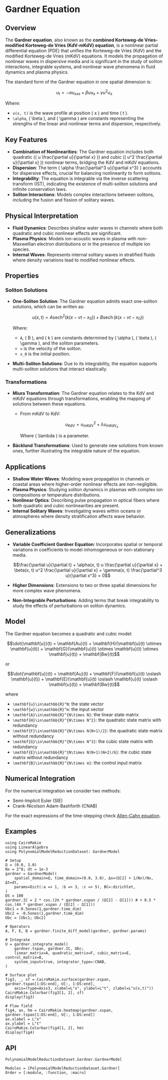 # Gardner Equation

## Overview

The **Gardner equation**, also known as the **combined Korteweg-de Vries-modified Korteweg-de Vries (KdV-mKdV) equation**, is a nonlinear partial differential equation (PDE) that unifies the Korteweg-de Vries (KdV) and the modified Korteweg-de Vries (mKdV) equations. It models the propagation of nonlinear waves in dispersive media and is significant in the study of soliton interactions, integrable systems, and nonlinear wave phenomena in fluid dynamics and plasma physics.

The standard form of the Gardner equation in one spatial dimension is:

```math
u_t = -\alpha u_{xxx} + \beta uu_x + \gamma u^2 u_{x}
```

Where:

- `` u(x, t) `` is the wave profile at position \( x \) and time \( t \).
- `` \alpha ``, \( \beta \), and \( \gamma \) are constants representing the strengths of the linear and nonlinear terms and dispersion, respectively.

## Key Features

- **Combination of Nonlinearities**: The Gardner equation includes both quadratic (\( u \frac{\partial u}{\partial x} \)) and cubic (\( u^2 \frac{\partial u}{\partial x} \)) nonlinear terms, bridging the KdV and mKdV equations.
- **Dispersion**: The term \( \alpha \frac{\partial^3 u}{\partial x^3} \) accounts for dispersive effects, crucial for balancing nonlinearity to form solitons.
- **Integrability**: The equation is integrable via the inverse scattering transform (IST), indicating the existence of multi-soliton solutions and infinite conservation laws.
- **Soliton Interactions**: Models complex interactions between solitons, including the fusion and fission of solitary waves.

## Physical Interpretation

- **Fluid Dynamics**: Describes shallow water waves in channels where both quadratic and cubic nonlinear effects are significant.
- **Plasma Physics**: Models ion-acoustic waves in plasma with non-Maxwellian electron distributions or in the presence of multiple ion species.
- **Internal Waves**: Represents internal solitary waves in stratified fluids where density variations lead to modified nonlinear effects.

## Properties

### Soliton Solutions

- **One-Soliton Solution**: The Gardner equation admits exact one-soliton solutions, which can be written as:

  ```math
  u(x, t) = A \operatorname{sech}^2 \left( k (x - v t - x_0) \right) + B \operatorname{sech} \left( k (x - v t - x_0) \right)
  ```

  Where:

  - `` A ``, \( B \), and \( k \) are constants determined by \( \alpha \), \( \beta \), \( \gamma \), and the soliton parameters.
  - `` v `` is the velocity of the soliton.
  - `` x_0 `` is the initial position.

- **Multi-Soliton Solutions**: Due to its integrability, the equation supports multi-soliton solutions that interact elastically.

### Transformations

- **Miura Transformation**: The Gardner equation relates to the KdV and mKdV equations through transformations, enabling the mapping of solutions between these equations.

  - From mKdV to KdV:

    ```math
    u_{\mathrm{KdV}} = u_{\mathrm{mKdV}}^2 + \lambda u_{{\mathrm{mKdV}}_x}
    ```

    Where \( \lambda \) is a parameter.

- **Bäcklund Transformations**: Used to generate new solutions from known ones, further illustrating the integrable nature of the equation.

## Applications

- **Shallow Water Waves**: Modeling wave propagation in channels or coastal areas where higher-order nonlinear effects are non-negligible.
- **Plasma Physics**: Studying soliton dynamics in plasmas with complex ion compositions or temperature distributions.
- **Nonlinear Optics**: Describing pulse propagation in optical fibers where both quadratic and cubic nonlinearities are present.
- **Internal Solitary Waves**: Investigating waves within oceans or atmospheres where density stratification affects wave behavior.

## Generalizations

- **Variable Coefficient Gardner Equation**: Incorporates spatial or temporal variations in coefficients to model inhomogeneous or non-stationary media.

  ```math
  \frac{\partial u}{\partial t} + \alpha(x, t) u \frac{\partial u}{\partial x} + \beta(x, t) u^2 \frac{\partial u}{\partial x} + \gamma(x, t) \frac{\partial^3 u}{\partial x^3} = 0
  ```

- **Higher Dimensions**: Extensions to two or three spatial dimensions for more complex wave phenomena.

- **Non-Integrable Perturbations**: Adding terms that break integrability to study the effects of perturbations on soliton dynamics.

## Model

The Gardner equation becomes a quadratic and cubic model:

```math
\dot{\mathbf{u}}(t) = \mathbf{Au}(t) + \mathbf{H}(\mathbf{u}(t) \otimes \mathbf{u}(t)) + \mathbf{G}(\mathbf{u}(t) \otimes \mathbf{u}(t) \otimes \mathbf{u}(t)) + \mathbf{Bw}(t)
```

or 

```math
\dot{\mathbf{u}}(t) = \mathbf{Au}(t) + \mathbf{F}(\mathbf{u}(t) \oslash \mathbf{u}(t)) + \mathbf{E}(\mathbf{u}(t) \oslash \mathbf{u}(t) \oslash \mathbf{u}(t)) + \mathbf{Bw}(t)
```

where
- ``\mathbf{u}\in\mathbb{R}^N``: the state vector
- ``\mathbf{w}\in\mathbb{R}^m``: the input vector
- ``\mathbf{A}\in\mathbb{R}^{N\times N}``: the linear state matrix
- ``\mathbf{H}\in\mathbb{R}^{N\times N^2}``: the quadratic state matrix with redundancy
- ``\mathbf{F}\in\mathbb{R}^{N\times N(N+1)/2}``: the quadratic state matrix without redundancy
- ``\mathbf{G}\in\mathbb{R}^{N\times N^3}``: the cubic state matrix with redundancy
- ``\mathbf{E}\in\mathbb{R}^{N\times N(N+1)(N+2)/6}``: the cubic state matrix without redundancy
- ``\mathbf{B}\in\mathbb{R}^{N\times m}``: the control input matrix

## Numerical Integration

For the numerical integration we consider two methods:
- Semi-Implicit Euler (SIE)
- Crank-Nicolson Adam-Bashforth (CNAB)

For the exact expressions of the time-stepping check [Allen-Cahn equation](allencahn.md).

## Examples

```@example Gardner
using CairoMakie
using LinearAlgebra
using PolynomialModelReductionDataset: GardnerModel

# Setup
Ω = (0.0, 3.0)
Nx = 2^8; dt = 1e-3
gardner = GardnerModel(
    spatial_domain=Ω, time_domain=(0.0, 3.0), Δx=(Ω[2] + 1/Nx)/Nx, Δt=dt,
    params=Dict(:a => 1, :b => 3, :c => 5), BC=:dirichlet,
)
DS = 100
gardner.IC = 2 * cos.(2π * gardner.xspan / (Ω[2] - Ω[1])) # + 0.5 * cos.(4π * gardner.xspan / (Ω[2] - Ω[1]))
Ubc1 = 0.5ones(1,gardner.time_dim)
Ubc2 = -0.5ones(1,gardner.time_dim)
Ubc = [Ubc1; Ubc2]

# Operators
A, F, E, B = gardner.finite_diff_model(gardner, gardner.params)

# Integrate
U = gardner.integrate_model(
    gardner.tspan, gardner.IC, Ubc; 
    linear_matrix=A, quadratic_matrix=F, cubic_matrix=E, control_matrix=B,
    system_input=true, integrator_type=:CNAB,
)

# Surface plot
fig3, _, sf = CairoMakie.surface(gardner.xspan, gardner.tspan[1:DS:end], U[:, 1:DS:end], 
    axis=(type=Axis3, xlabel=L"x", ylabel=L"t", zlabel=L"u(x,t)"))
CairoMakie.Colorbar(fig3[1, 2], sf)
display(fig3)
```

```@example Gardner
# Flow field
fig4, ax, hm = CairoMakie.heatmap(gardner.xspan, gardner.tspan[1:DS:end], U[:, 1:DS:end])
ax.xlabel = L"x"
ax.ylabel = L"t"
CairoMakie.Colorbar(fig4[1, 2], hm)
display(fig4)
```

## API

```@docs
PolynomialModelReductionDataset.Gardner.GardnerModel
```

```@autodocs
Modules = [PolynomialModelReductionDataset.Gardner]
Order = [:module, :function, :macro]
```